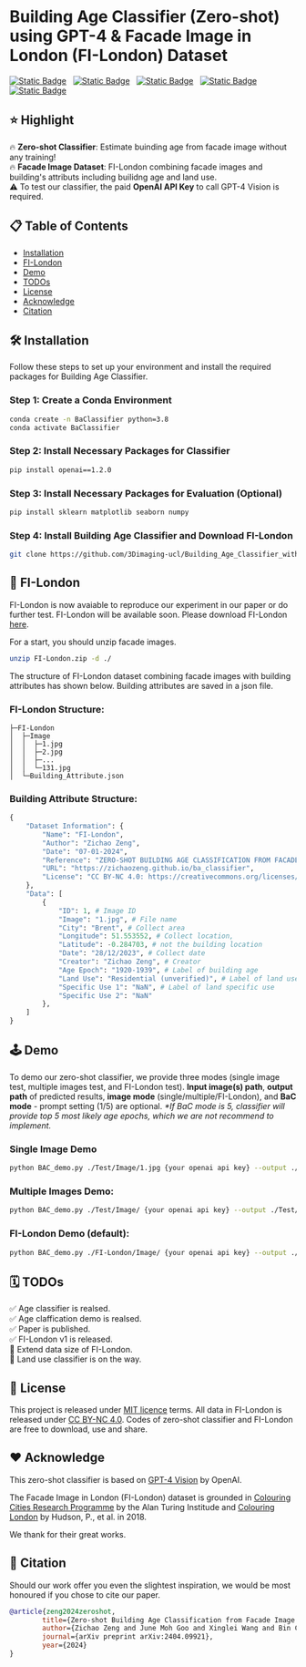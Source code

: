 # Building Age Classifier (Zero-shot) using GPT-4 & Facade Image in London (FI-London) Dataset

[![Static Badge](https://img.shields.io/badge/Home_Page-purple)](https://zichaozeng.github.io/ba_classifier) &nbsp;
[![Static Badge](https://img.shields.io/badge/ISPRS%20TC2-red?logo=Paper&label=Paper)](https://isprs-archives.copernicus.org/articles/XLVIII-2-2024/457/2024/isprs-archives-XLVIII-2-2024-457-2024.pdf) &nbsp;
[![Static Badge](https://img.shields.io/badge/Paper-arXiv-red)](https://arxiv.org/abs/2404.09921) &nbsp;
[![Static Badge](https://img.shields.io/badge/Dataset-FI_London-green)](https://rdr.ucl.ac.uk/articles/dataset/FI-London/25592799) &nbsp;
[![Static Badge](https://img.shields.io/badge/demo-Jupyter%20Notebook-blue)](https://github.com/3Dimaging-ucl/Building_Age_Classifier_with_FI-London/blob/main/BaC_demo.ipynb)

## ⭐ Highlight

🔥 **Zero-shot Classifier**: Estimate buinding age from facade image without any training!  
🔥 **Facade Image Dataset**: FI-London combining facade images and building's attributs including builidng age and land use.  
⚠️ To test our classifier, the paid **OpenAI API Key** to call GPT-4 Vision is required.

## 📋 Table of Contents

- [Installation](#-installation)
- [FI-London](#-fi-london)
- [Demo](#%EF%B8%8F-demo)
- [TODOs](#%EF%B8%8F-todos)
- [License](#-license)
- [Acknowledge](#%EF%B8%8F-acknowledge)
- [Citation](#-citation)

## 🛠 Installation

Follow these steps to set up your environment and install the required packages for Building Age Classifier.

### Step 1: Create a Conda Environment

```bash
conda create -n BaClassifier python=3.8
conda activate BaClassifier
```

### Step 2: Install Necessary Packages for Classifier

```bash
pip install openai==1.2.0
```

### Step 3: Install Necessary Packages for Evaluation (Optional)

```bash
pip install sklearn matplotlib seaborn numpy
```

### Step 4: Install Building Age Classifier and Download FI-London

```bash
git clone https://github.com/3Dimaging-ucl/Building_Age_Classifier_with_FI-London.git
```

## 🏢 FI-London 

FI-London is now avaiable to reproduce our experiment in our paper or do further test. FI-London will be available soon. Please download FI-London [here](https://rdr.ucl.ac.uk/articles/dataset/FI-London/25592799). 

For a start, you should unzip facade images.

```bash
unzip FI-London.zip -d ./
```

The structure of FI-London dataset combining facade images with building attributes has shown below. Building attributes are saved in a json file.

### FI-London Structure:

```
├─FI-London
│  ├─Image
│  │  ├─1.jpg
│  │  ├─2.jpg
│  │  ├─...
│  │  └─131.jpg
│  └─Building_Attribute.json
```

### Building Attribute Structure:

```python
{
    "Dataset Information": {
        "Name": "FI-London",
        "Author": "Zichao Zeng",
        "Date": "07-01-2024",
        "Reference": "ZERO-SHOT BUILDING AGE CLASSIFICATION FROM FACADE IMAGE USING GPT-4",
        "URL": "https://zichaozeng.github.io/ba_classifier",
        "License": "CC BY-NC 4.0: https://creativecommons.org/licenses/by-nc/4.0/deed.en"
    },
    "Data": [
        {
            "ID": 1, # Image ID
            "Image": "1.jpg", # File name
            "City": "Brent", # Collect area
            "Longitude": 51.553552, # Collect location, 
            "Latitude": -0.284703, # not the building location
            "Date": "28/12/2023", # Collect date
            "Creator": "Zichao Zeng", # Creator
            "Age Epoch": "1920-1939", # Label of building age
            "Land Use": "Residential (unverified)", # Label of land use
            "Specific Use 1": "NaN", # Label of land specific use
            "Specific Use 2": "NaN"
        },
    ]
}
```

## 🕹️ Demo

To demo our zero-shot classifier, we provide three modes (single image test, multiple images test, and FI-London test). **Input image(s) path**, **output path** of predicted results, **image mode** (single/multiple/FI-London), and **BaC mode** - prompt setting (1/5) are optional. *\*If BaC mode is 5, classifier will provide top 5 most likely age epochs, which we are not recommend to implement.*

### Single Image Demo

```bash
python BAC_demo.py ./Test/Image/1.jpg {your openai api key} --output ./Test/Prediction/resutl_single.json --img_mode single --BaC_mode 1
```

### Multiple Images Demo:

```bash
python BAC_demo.py ./Test/Image/ {your openai api key} --output ./Test/Prediction/resutl_multiple.json --img_mode multiple --BaC_mode 1
```

### FI-London Demo (default):

```bash
python BAC_demo.py ./FI-London/Image/ {your openai api key} --output ./Result_FI-London/resutl_FI-London.json --img_mode FI-London --BaC_mode 1
```

## 🗓️ TODOs

✅ Age classifier is realsed.  
✅ Age claffication demo is realsed.  
✅ Paper is published.   
✅ FI-London v1 is released.  
🔲 Extend data size of FI-London.  
🔲 Land use classifier is on the way.  

## 📐 License

This project is released under [MIT licence](https://github.com/3Dimaging-ucl/Building_Age_Classifier_with_FI-London/blob/main/LICENSE) terms. All data in FI-London is released under [CC BY-NC 4.0](https://creativecommons.org/licenses/by-nc/4.0/deed.en). Codes of zero-shot classifier and FI-London are free to download, use and share.

## ❤️ Acknowledge

This zero-shot classifier is based on [GPT-4 Vision](https://platform.openai.com/docs/guides/vision) by OpenAI. 

The Facade Image in London (FI-London) dataset is grounded in [Colouring Cities Research Programme](https://colouringcities.org/) by the Alan Turing Institude and [Colouring London](https://www.researchgate.net/profile/Polly-Hudson/publication/333569102_Colouring_London_-A_Crowdsourcing_Platform_for_Geospatial_Data_Related_to_London's_Building_Stock_Winner_Best_Paper_GISRUK_2019/links/5cf510f2299bf1fb18539112/Colouring-London-A-Crowdsourcing-Platform-for-Geospatial-Data-Related-to-Londons-Building-Stock-Winner-Best-Paper-GISRUK-2019.pdf) by Hudson, P., et al. in 2018.

We thank for their great works. 

## 📜 Citation

Should our work offer you even the slightest inspiration, we would be most honoured if you chose to cite our paper.

```bibtex
@article{zeng2024zeroshot,
        title={Zero-shot Building Age Classification from Facade Image Using GPT-4},
        author={Zichao Zeng and June Moh Goo and Xinglei Wang and Bin Chi and Meihui Wang and Jan Boehm},
        journal={arXiv preprint arXiv:2404.09921},
        year={2024}
}
```